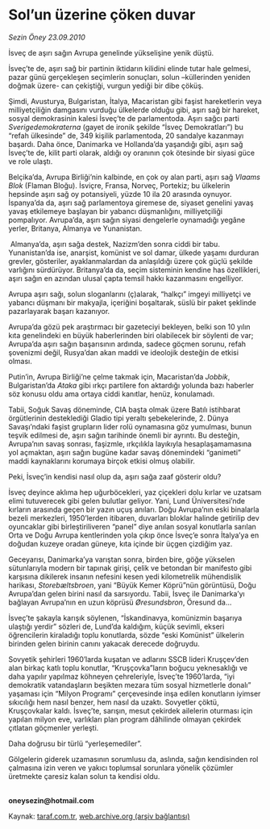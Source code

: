 # Sol’un üzerine çöken duvar

*Sezin Öney 23.09.2010*

<div class="yazi"><p>İsveç de aşırı sağın Avrupa genelinde yükselişine yenik düştü.</p>
<p>İsveç’te de, aşırı sağ bir partinin iktidarın kilidini elinde tutar hale gelmesi, pazar günü gerçekleşen seçimlerin sonuçları, solun –küllerinden yeniden doğmak üzere- can çekiştiği, vurgun yediği bir dibe çöküş. </p>
<p>Şimdi, Avusturya, Bulgaristan, İtalya, Macaristan gibi faşist hareketlerin veya milliyetçiliğin damgasını vurduğu ülkelerde olduğu gibi, aşırı sağ bir hareket, sosyal demokrasinin kalesi İsveç’te de parlamentoda. Aşırı sağcı parti <i>Sverigedemokraterna</i> (gayet de ironik şekilde “İsveç Demokratları”) bu “refah ülkesinde” de, 349 kişilik parlamentoda, 20 sandalye kazanmayı başardı. Daha önce, Danimarka ve Hollanda’da yaşandığı gibi, aşırı sağ İsveç’te de, kilit parti olarak, aldığı oy oranının çok ötesinde bir siyasi güce ve role ulaştı. </p>
<p>Belçika’da, Avrupa Birliği’nin kalbinde, en çok oy alan parti, aşırı sağ <i>Vlaams Blok</i> (Flaman Bloğu). İsviçre, Fransa, Norveç, Portekiz; bu ülkelerin hepsinde aşırı sağ oy potansiyeli, yüzde 10 ila 20 arasında oynuyor. İspanya’da da, aşırı sağ parlamentoya giremese de, siyaset genelini yavaş yavaş etkilemeye başlayan bir yabancı düşmanlığını, milliyetçiliği pompalıyor. Avrupa’da, aşırı sağın siyasi dengelerle oynamadığı yegâne yerler, Britanya, Almanya ve Yunanistan.</p>
<p> Almanya’da, aşırı sağa destek, Nazizm’den sonra ciddi bir tabu. Yunanistan’da ise, anarşist, komünist ve sol damar, ülkede yaşamı durduran grevler, gösteriler, ayaklanmalardan da anlaşıldığı üzere çok güçlü şekilde varlığını sürdürüyor. Britanya’da da, seçim sisteminin kendine has özellikleri, aşırı sağın en azından ulusal çapta temsil hakkı kazanmasını engelliyor. </p>
<p>Avrupa aşırı sağı, solun sloganlarını (ç)alarak, “halkçı” imgeyi milliyetçi ve yabancı düşmanı bir makyajla, içeriğini boşaltarak, süslü bir paket şeklinde pazarlayarak başarı kazanıyor. </p>
<p>Avrupa’da gözü pek araştırmacı bir gazeteciyi bekleyen, belki son 10 yılın kıta genelindeki en büyük haberlerinden biri olabilecek bir söylenti de var; Avrupa’da aşırı sağın başarısının ardında, sadece göçmen sorunu, refah şovenizmi değil, Rusya’dan akan maddi ve ideolojik desteğin de etkisi olması.</p>
<p>Putin’in, Avrupa Birliği’ne çelme takmak için, Macaristan’da <i>Jobbik</i>, Bulgaristan’da <i>Ataka</i> gibi ırkçı partilere fon aktardığı yolunda bazı haberler söz konusu oldu ama ortaya ciddi kanıtlar, henüz, konulamadı. </p>
<p>Tabii, Soğuk Savaş döneminde, CIA başta olmak üzere Batılı istihbarat örgütlerinin desteklediği Gladio tipi yeraltı şebekelerinde, 2. Dünya Savaşı’ndaki faşist grupların lider rolü oynamasına göz yumulması, bunun teşvik edilmesi de, aşırı sağın tarihinde önemli bir ayrıntı. Bu desteğin, Avrupa’nın savaş sonrası, faşizmle, ırkçılıkla layıkıyla hesaplaşamamasına yol açmaktan, aşırı sağın bugüne kadar savaş dönemindeki “ganimeti” maddi kaynaklarını korumaya birçok etkisi olmuş olabilir. </p>
<p>Peki, İsveç’in kendisi nasıl olup da, aşırı sağa zaaf gösterir oldu?</p>
<p>İsveç deyince aklıma hep uğurböcekleri, yaz çiçekleri dolu kırlar ve uzatsam elimi tutuverecek gibi gelen bulutlar geliyor. Yani, Lund Üniversitesi’nde kırların arasında geçen bir yazın uçuş anıları. Doğu Avrupa’nın eski binalarla bezeli merkezleri, 1950’lerden itibaren, duvarları bloklar halinde getirilip dev oyuncaklar gibi birleştiriliveren “panel” diye anılan sosyal konutlarla sarılan Orta ve Doğu Avrupa kentlerinden yola çıkıp önce İsveç’e sonra İtalya’ya en doğudan kuzeye oradan güneye, kıta içinde bir üçgen çizdiğim yaz. </p>
<p>Geceyarısı, Danimarka’ya varıştan sonra, birden bire, göğe yükselen sütunlarıyla modern bir tapınak girişi, çelik ve betondan bir manifesto gibi karşısına dikilerek insanın nefesini kesen yedi kilometrelik mühendislik harikası,<i> Storebæltsbroen</i>, yani “Büyük Kemer Köprü”nün görüntüsü, Doğu Avrupa’dan gelen birini nasıl da sarsıyordu. Tabii, İsveç ile Danimarka’yı bağlayan Avrupa’nın en uzun köprüsü <i>Øresundsbron</i>, Öresund da...</p>
<p>İsveç’te şakayla karışık söylenen, “İskandinavya, komünizmin başarıya ulaştığı yerdir” sözleri de, Lund’da kaldığım, küçük sevimli, ekseri öğrencilerin kiraladığı toplu konutlarda, sözde “eski Komünist” ülkelerin birinden gelen birinin canını yakacak derecede doğruydu. </p>
<p>Sovyetik şehirleri 1960’larda kuşatan ve adlarını SSCB lideri Kruşçev’den alan birkaç katlı toplu konutlar, “Kruşçovka”ların boğucu yeknesaklığı ve daha yapılır yapılmaz köhneyen çehreleriyle, İsveç’te 1960’larda, “iyi demokratik vatandaşların beşikten mezara tüm sosyal hizmetlerle donalı” yaşaması için “Milyon Programı” çerçevesinde inşa edilen konutların iyimser sıkıcılığı hem nasıl benzer, hem nasıl da uzaktı. Sovyetler çöktü, Kruşçovkalar kaldı. İsveç’te, sarışın, mesut çekirdek ailelerin oturması için yapılan milyon eve, varlıkları plan program dâhilinde olmayan çekirdek çıtlatan göçmenler yerleşti.</p>
<p>Daha doğrusu bir türlü “yerleşemediler”. </p>
<p>Gölgelerin giderek uzamasının sorumlusu da, aslında, sağın kendisinden rol çalmasına izin veren ve yakıcı toplumsal sorunlara yönelik çözümler üretmekte çaresiz kalan solun ta kendisi oldu.</p>
<p><b><br/>oneysezin@hotmail.com</b></p></div>

Kaynak: [taraf.com.tr](http://www.taraf.com.tr:80/sezin-oney/makale-sol-un-uzerine-coken-duvar.htm), [web.archive.org (arşiv bağlantısı)](http://web.archive.org/web/20100926115337/http://www.taraf.com.tr:80/sezin-oney/makale-sol-un-uzerine-coken-duvar.htm)
